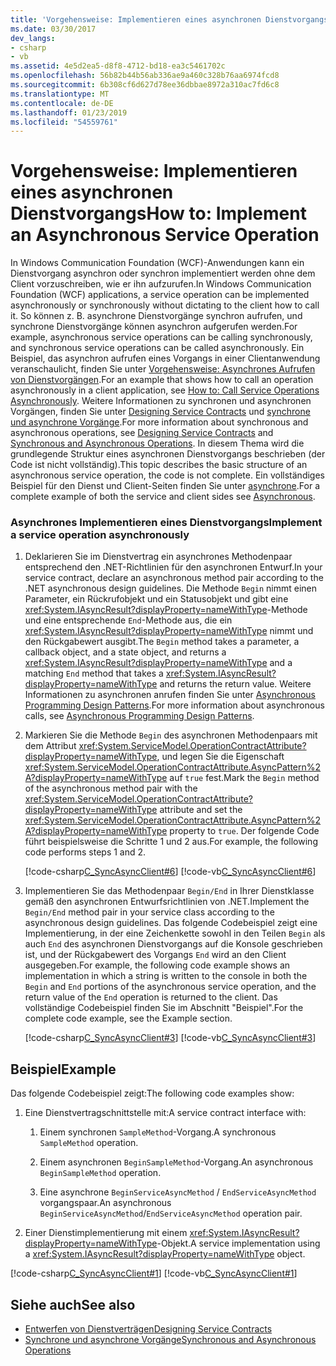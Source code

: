 ```yaml
---
title: 'Vorgehensweise: Implementieren eines asynchronen Dienstvorgangs'
ms.date: 03/30/2017
dev_langs:
- csharp
- vb
ms.assetid: 4e5d2ea5-d8f8-4712-bd18-ea3c5461702c
ms.openlocfilehash: 56b82b44b56ab336ae9a460c328b76aa6974fcd8
ms.sourcegitcommit: 6b308cf6d627d78ee36dbbae8972a310ac7fd6c8
ms.translationtype: MT
ms.contentlocale: de-DE
ms.lasthandoff: 01/23/2019
ms.locfileid: "54559761"
---
```

# <a name="how-to-implement-an-asynchronous-service-operation"></a><span data-ttu-id="a1793-102">Vorgehensweise: Implementieren eines asynchronen Dienstvorgangs</span><span class="sxs-lookup"><span data-stu-id="a1793-102">How to: Implement an Asynchronous Service Operation</span></span>
<span data-ttu-id="a1793-103">In Windows Communication Foundation (WCF)-Anwendungen kann ein Dienstvorgang asynchron oder synchron implementiert werden ohne dem Client vorzuschreiben, wie er ihn aufzurufen.</span><span class="sxs-lookup"><span data-stu-id="a1793-103">In Windows Communication Foundation (WCF) applications, a service operation can be implemented asynchronously or synchronously without dictating to the client how to call it.</span></span> <span data-ttu-id="a1793-104">So können z. B. asynchrone Dienstvorgänge synchron aufrufen, und synchrone Dienstvorgänge können asynchron aufgerufen werden.</span><span class="sxs-lookup"><span data-stu-id="a1793-104">For example, asynchronous service operations can be calling synchronously, and synchronous service operations can be called asynchronously.</span></span> <span data-ttu-id="a1793-105">Ein Beispiel, das asynchron aufrufen eines Vorgangs in einer Clientanwendung veranschaulicht, finden Sie unter [Vorgehensweise: Asynchrones Aufrufen von Dienstvorgängen](../../../docs/framework/wcf/feature-details/how-to-call-wcf-service-operations-asynchronously.md).</span><span class="sxs-lookup"><span data-stu-id="a1793-105">For an example that shows how to call an operation asynchronously in a client application, see [How to: Call Service Operations Asynchronously](../../../docs/framework/wcf/feature-details/how-to-call-wcf-service-operations-asynchronously.md).</span></span> <span data-ttu-id="a1793-106">Weitere Informationen zu synchronen und asynchronen Vorgängen, finden Sie unter [Designing Service Contracts](../../../docs/framework/wcf/designing-service-contracts.md) und [synchrone und asynchrone Vorgänge](../../../docs/framework/wcf/synchronous-and-asynchronous-operations.md).</span><span class="sxs-lookup"><span data-stu-id="a1793-106">For more information about synchronous and asynchronous operations, see [Designing Service Contracts](../../../docs/framework/wcf/designing-service-contracts.md) and [Synchronous and Asynchronous Operations](../../../docs/framework/wcf/synchronous-and-asynchronous-operations.md).</span></span> <span data-ttu-id="a1793-107">In diesem Thema wird die grundlegende Struktur eines asynchronen Dienstvorgangs beschrieben (der Code ist nicht vollständig).</span><span class="sxs-lookup"><span data-stu-id="a1793-107">This topic describes the basic structure of an asynchronous service operation, the code is not complete.</span></span> <span data-ttu-id="a1793-108">Ein vollständiges Beispiel für den Dienst und Client-Seiten finden Sie unter [asynchrone](https://msdn.microsoft.com/library/833db946-f511-4f64-a26f-2759a11217c7).</span><span class="sxs-lookup"><span data-stu-id="a1793-108">For a complete example of both the service and client sides see [Asynchronous](https://msdn.microsoft.com/library/833db946-f511-4f64-a26f-2759a11217c7).</span></span>  
  
### <a name="implement-a-service-operation-asynchronously"></a><span data-ttu-id="a1793-109">Asynchrones Implementieren eines Dienstvorgangs</span><span class="sxs-lookup"><span data-stu-id="a1793-109">Implement a service operation asynchronously</span></span>  
  
1.  <span data-ttu-id="a1793-110">Deklarieren Sie im Dienstvertrag ein asynchrones Methodenpaar entsprechend den .NET-Richtlinien für den asynchronen Entwurf.</span><span class="sxs-lookup"><span data-stu-id="a1793-110">In your service contract, declare an asynchronous method pair according to the .NET asynchronous design guidelines.</span></span> <span data-ttu-id="a1793-111">Die Methode `Begin` nimmt einen Parameter, ein Rückrufobjekt und ein Statusobjekt und gibt eine <xref:System.IAsyncResult?displayProperty=nameWithType>-Methode und eine entsprechende `End`-Methode aus, die ein <xref:System.IAsyncResult?displayProperty=nameWithType> nimmt und den Rückgabewert ausgibt.</span><span class="sxs-lookup"><span data-stu-id="a1793-111">The `Begin` method takes a parameter, a callback object, and a state object, and returns a <xref:System.IAsyncResult?displayProperty=nameWithType> and a matching `End` method that takes a <xref:System.IAsyncResult?displayProperty=nameWithType> and returns the return value.</span></span> <span data-ttu-id="a1793-112">Weitere Informationen zu asynchronen anrufen finden Sie unter [Asynchronous Programming Design Patterns](https://go.microsoft.com/fwlink/?LinkId=248221).</span><span class="sxs-lookup"><span data-stu-id="a1793-112">For more information about asynchronous calls, see [Asynchronous Programming Design Patterns](https://go.microsoft.com/fwlink/?LinkId=248221).</span></span>  
  
2.  <span data-ttu-id="a1793-113">Markieren Sie die Methode `Begin` des asynchronen Methodenpaars mit dem Attribut <xref:System.ServiceModel.OperationContractAttribute?displayProperty=nameWithType>, und legen Sie die Eigenschaft <xref:System.ServiceModel.OperationContractAttribute.AsyncPattern%2A?displayProperty=nameWithType> auf `true` fest.</span><span class="sxs-lookup"><span data-stu-id="a1793-113">Mark the `Begin` method of the asynchronous method pair with the <xref:System.ServiceModel.OperationContractAttribute?displayProperty=nameWithType> attribute and set the <xref:System.ServiceModel.OperationContractAttribute.AsyncPattern%2A?displayProperty=nameWithType> property to `true`.</span></span> <span data-ttu-id="a1793-114">Der folgende Code führt beispielsweise die Schritte 1 und 2 aus.</span><span class="sxs-lookup"><span data-stu-id="a1793-114">For example, the following code performs steps 1 and 2.</span></span>  
  
     [!code-csharp[C_SyncAsyncClient#6](../../../samples/snippets/csharp/VS_Snippets_CFX/c_syncasyncclient/cs/services.cs#6)]
     [!code-vb[C_SyncAsyncClient#6](../../../samples/snippets/visualbasic/VS_Snippets_CFX/c_syncasyncclient/vb/services.vb#6)]  
  
3.  <span data-ttu-id="a1793-115">Implementieren Sie das Methodenpaar `Begin/End` in Ihrer Dienstklasse gemäß den asynchronen Entwurfsrichtlinien von .NET.</span><span class="sxs-lookup"><span data-stu-id="a1793-115">Implement the `Begin/End` method pair in your service class according to the asynchronous design guidelines.</span></span> <span data-ttu-id="a1793-116">Das folgende Codebeispiel zeigt eine Implementierung, in der eine Zeichenkette sowohl in den Teilen `Begin` als auch `End` des asynchronen Dienstvorgangs auf die Konsole geschrieben ist, und der Rückgabewert des Vorgangs `End` wird an den Client ausgegeben.</span><span class="sxs-lookup"><span data-stu-id="a1793-116">For example, the following code example shows an implementation in which a string is written to the console in both the `Begin` and `End` portions of the asynchronous service operation, and the return value of the `End` operation is returned to the client.</span></span> <span data-ttu-id="a1793-117">Das vollständige Codebeispiel finden Sie im Abschnitt "Beispiel".</span><span class="sxs-lookup"><span data-stu-id="a1793-117">For the complete code example, see the Example section.</span></span>  
  
     [!code-csharp[C_SyncAsyncClient#3](../../../samples/snippets/csharp/VS_Snippets_CFX/c_syncasyncclient/cs/services.cs#3)]
     [!code-vb[C_SyncAsyncClient#3](../../../samples/snippets/visualbasic/VS_Snippets_CFX/c_syncasyncclient/vb/services.vb#3)]  
  
## <a name="example"></a><span data-ttu-id="a1793-118">Beispiel</span><span class="sxs-lookup"><span data-stu-id="a1793-118">Example</span></span>  
 <span data-ttu-id="a1793-119">Das folgende Codebeispiel zeigt:</span><span class="sxs-lookup"><span data-stu-id="a1793-119">The following code examples show:</span></span>  
  
1.  <span data-ttu-id="a1793-120">Eine Dienstvertragschnittstelle mit:</span><span class="sxs-lookup"><span data-stu-id="a1793-120">A service contract interface with:</span></span>  
  
    1.  <span data-ttu-id="a1793-121">Einem synchronen `SampleMethod`-Vorgang.</span><span class="sxs-lookup"><span data-stu-id="a1793-121">A synchronous `SampleMethod` operation.</span></span>  
  
    2.  <span data-ttu-id="a1793-122">Einem asynchronen `BeginSampleMethod`-Vorgang.</span><span class="sxs-lookup"><span data-stu-id="a1793-122">An asynchronous `BeginSampleMethod` operation.</span></span>  
  
    3.  <span data-ttu-id="a1793-123">Eine asynchrone `BeginServiceAsyncMethod` / `EndServiceAsyncMethod` vorgangspaar.</span><span class="sxs-lookup"><span data-stu-id="a1793-123">An asynchronous `BeginServiceAsyncMethod`/`EndServiceAsyncMethod` operation pair.</span></span>  
  
2.  <span data-ttu-id="a1793-124">Einer Dienstimplementierung mit einem <xref:System.IAsyncResult?displayProperty=nameWithType>-Objekt.</span><span class="sxs-lookup"><span data-stu-id="a1793-124">A service implementation using a <xref:System.IAsyncResult?displayProperty=nameWithType> object.</span></span>  
  
 [!code-csharp[C_SyncAsyncClient#1](../../../samples/snippets/csharp/VS_Snippets_CFX/c_syncasyncclient/cs/services.cs#1)]
 [!code-vb[C_SyncAsyncClient#1](../../../samples/snippets/visualbasic/VS_Snippets_CFX/c_syncasyncclient/vb/services.vb#1)]  
  
## <a name="see-also"></a><span data-ttu-id="a1793-125">Siehe auch</span><span class="sxs-lookup"><span data-stu-id="a1793-125">See also</span></span>
- [<span data-ttu-id="a1793-126">Entwerfen von Dienstverträgen</span><span class="sxs-lookup"><span data-stu-id="a1793-126">Designing Service Contracts</span></span>](../../../docs/framework/wcf/designing-service-contracts.md)
- [<span data-ttu-id="a1793-127">Synchrone und asynchrone Vorgänge</span><span class="sxs-lookup"><span data-stu-id="a1793-127">Synchronous and Asynchronous Operations</span></span>](../../../docs/framework/wcf/synchronous-and-asynchronous-operations.md)

